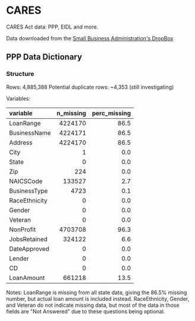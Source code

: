 # CARES

CARES Act data: PPP, EIDL and more.

Data downloaded from the [Small Business Administration's DropBox](https://sba.app.box.com/s/tvb0v5i57oa8gc6b5dcm9cyw7y2ms6pp)

## PPP Data Dictionary

### Structure

Rows: 4,885,388
Potential duplicate rows: ~4,353 (still investigating)

Variables:



|variable      | n_missing| perc_missing|
|:-------------|---------:|------------:|
|LoanRange     |   4224170|         86.5|
|BusinessName  |   4224171|         86.5|
|Address       |   4224170|         86.5|
|City          |         1|          0.0|
|State         |         0|          0.0|
|Zip           |       224|          0.0|
|NAICSCode     |    133527|          2.7|
|BusinessType  |      4723|          0.1|
|RaceEthnicity |         0|          0.0|
|Gender        |         0|          0.0|
|Veteran       |         0|          0.0|
|NonProfit     |   4703708|         96.3|
|JobsRetained  |    324122|          6.6|
|DateApproved  |         0|          0.0|
|Lender        |         0|          0.0|
|CD            |         0|          0.0|
|LoanAmount    |    661218|         13.5|

Notes: LoanRange is missing from all state data, giving the 86.5% missing number, but actual loan amount is included instead.
RaceEthnicity, Gender, and Veteran do not indicate missing data, but most of the data in those fields are "Not Answered" due to these questions being optional.